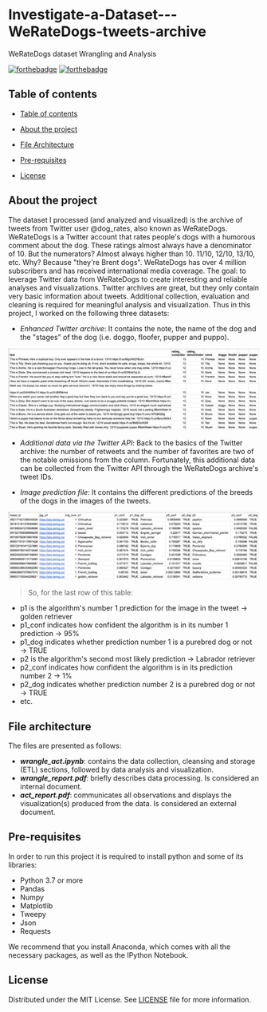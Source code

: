 # Investigate-a-Dataset---WeRateDogs-tweets-archive
WeRateDogs dataset Wrangling and Analysis

[![forthebadge](http://forthebadge.com/images/badges/built-with-love.svg)](http://forthebadge.com) [![forthebadge](https://forthebadge.com/images/badges/made-with-python.svg)](https://forthebadge.com)
<!-- Table of contents -->
## Table of contents

- [Table of contents](#table-of-contents)

- [About the project](#about-the-project)
  
- [File Architecture](#file-architecture)

- [Pre-requisites](#pre-requisites)
  
- [License](#license)

## About the project
The dataset I processed (and analyzed and visualized) is the archive of tweets from Twitter user @dog_rates, also known as WeRateDogs. WeRateDogs is a Twitter account that rates people's dogs with a humorous comment about the dog. These ratings almost always have a denominator of 10. But the numerators? Almost always higher than 10. 11/10, 12/10, 13/10, etc. Why? Because "they're Brent dogs". WeRateDogs has over 4 million subscribers and has received international media coverage.
The goal: to leverage Twitter data from WeRateDogs to create interesting and reliable analyses and visualizations. Twitter archives are great, but they only contain very basic information about tweets. Additional collection, evaluation and cleaning is required for meaningful analysis and visualization.
Thus in this project, I worked on the following three datasets:

+ *Enhanced Twitter archive*: It contains the note, the name of the dog and the "stages" of the dog (i.e. doggo, floofer, pupper and puppo).

![](enhanced_twitter_archive_example.png)

+ *Additional data via the Twitter API*: Back to the basics of the Twitter archive: the number of retweets and the number of favorites are two of the notable omissions from the column. Fortunately, this additional data can be collected from the Twitter API through the WeRateDogs archive's tweet IDs.

+ *Image prediction file*: It contains the different predictions of the breeds of the dogs in the images of the tweets. 

![](image_predictions_example.png)


>So, for the last row of this table:
+ p1 is the algorithm's number 1 prediction for the image in the tweet → golden retriever
+ p1_conf indicates how confident the algorithm is in its number 1 prediction → 95%
+ p1_dog indicates whether prediction number 1 is a purebred dog or not → TRUE
+ p2 is the algorithm's second most likely prediction → Labrador retriever
+ p2_conf indicates how confident the algorithm is in its prediction number 2 → 1%
+ p2_dog indicates whether prediction number 2 is a purebred dog or not → TRUE
+ etc.

## File architecture
The files are presented as follows:
- ***wrangle_act.ipynb***: contains the data collection, cleansing and storage (ETL) sections, followed by data analysis and visualization.
- ***wrangle_report.pdf***: briefly describes data processing. Is considered an internal document.
- ***act_report.pdf***: communicates all observations and displays the visualization(s) produced from the data.  Is considered an external document.

## Pre-requisites

In order to run this project it is required to install python and some of its libraries:
- Python 3.7 or more
- Pandas 
- Numpy
- Matplotlib
- Tweepy
- Json
- Requests

We recommend that you install Anaconda, which comes with all the necessary packages, as well as the IPython Notebook. 


## License
Distributed under the MIT License. See [LICENSE](./LICENSE) file for more information.
